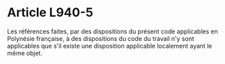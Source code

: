 # Article L940-5

Les références faites, par des dispositions du présent code applicables en Polynésie française, à des dispositions du code du travail n'y sont applicables que s'il existe une disposition applicable localement ayant le même objet.